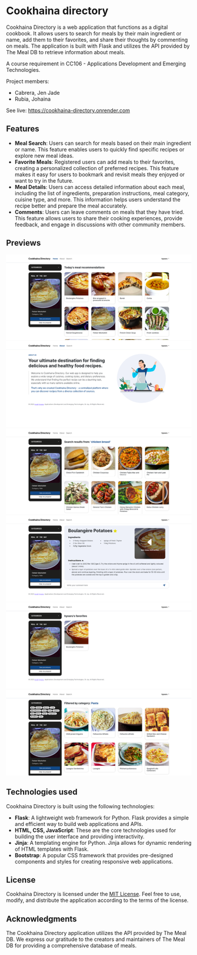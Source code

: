 # Cookhaina directory
Cookhaina Directory is a web application that functions as a digital cookbook. It allows users to search for meals by their main ingredient or name, add them to their favorites, and share their thoughts by commenting on meals. The application is built with Flask and utilizes the API provided by The Meal DB to retrieve information about meals. 

A course requirement in CC106 - Applications Development and Emerging Technologies.

Project members: 
* Cabrera, Jen Jade
* Rubia, Johaina

See live: https://cookhaina-directory.onrender.com

## Features
* **Meal Search**: Users can search for meals based on their main ingredient or name. This feature enables users to quickly find specific recipes or explore new meal ideas.
* **Favorite Meals**: Registered users can add meals to their favorites, creating a personalized collection of preferred recipes. This feature makes it easy for users to bookmark and revisit meals they enjoyed or want to try in the future.
* **Meal Details**: Users can access detailed information about each meal, including the list of ingredients, preparation instructions, meal category, cuisine type, and more. This information helps users understand the recipe better and prepare the meal accurately.
* **Comments**: Users can leave comments on meals that they have tried. This feature allows users to share their cooking experiences, provide feedback, and engage in discussions with other community members.

## Previews
![](previews/1.png)
![](previews/2.png)
![](previews/3.png)
![](previews/4.png)
![](previews/5.png)
![](previews/6.png)

## Technologies used
Cookhaina Directory is built using the following technologies:
* **Flask**: A lightweight web framework for Python. Flask provides a simple and efficient way to build web applications and APIs.
* **HTML, CSS, JavaScript**: These are the core technologies used for building the user interface and providing interactivity.
* **Jinja**: A templating engine for Python. Jinja allows for dynamic rendering of HTML templates with Flask.
* **Bootstrap**: A popular CSS framework that provides pre-designed components and styles for creating responsive web applications.

## License
Cookhaina Directory is licensed under the [MIT License](LICENSE). Feel free to use, modify, and distribute the application according to the terms of the license.

## Acknowledgments
The Cookhaina Directory application utilizes the API provided by The Meal DB. We express our gratitude to the creators and maintainers of The Meal DB for providing a comprehensive database of meals.